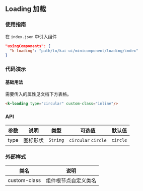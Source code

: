 ## Loading 加载

### 使用指南
在 `index.json` 中引入组件
```json
"usingComponents": {
  "k-loading": "path/to/kai-ui/minicomponent/loading/index"
}
```

### 代码演示

#### 基础用法
需要传入的属性见文档下方表格。

```html
<k-loading type="circular" custom-class="inline"/>
```

### API

| 参数 | 说明 | 类型 | 可选值 | 默认值 |
|-----------|-----------|-----------|-----------|-------------|
| type | 图标形状 | `String` | `circular` `circle` | `circle` |

### 外部样式

| 类名 | 说明 |
|-----------|-----------|
| custom-class | 组件根节点自定义类名 |

